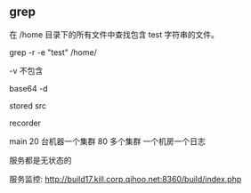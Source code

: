 ## grep

在 /home 目录下的所有文件中查找包含 test 字符串的文件。

grep -r -e "test" /home/   

-v 不包含


base64 -d

stored src 

recorder

main
20 台机器一个集群 80 多个集群
一个机房一个日志


服务都是无状态的

服务监控: http://build17.kill.corp.qihoo.net:8360/build/index.php

